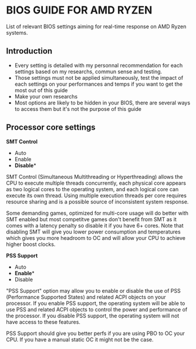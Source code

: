 # BIOS GUIDE FOR AMD RYZEN

List of relevant BIOS settings aiming for real-time response on AMD Ryzen systems.

## Introduction 

- Every setting is detailed with my personnal recommendation for each settings based on my researchs, commun sense and testing.																
- Those settings must not be applied simultaneously, test the impact of each settings on your performances and temps if you want to get the most out of this guide							
- Make your own researchs									
- Most options are likely to be hidden in your BIOS, there are several ways to access them but it's not the purpose of this guide		

 ## Processor core settings 
 
 **SMT Control**
 
 - Auto 
 - Enable
 - **Disable***
 
SMT Control (Simultaneous Multithreading or Hyperthreading) allows the CPU to execute multiple threads concurrently, each physical core appears as two logical cores to the operating system, and each logical core can execute its own thread. Using multiple execution threads per core requires resource sharing and is a possible source of inconsistent system response.

Some demanding games, optimized for multi-core usage will do better with SMT enabled but most competitve games don't benefit from SMT as it comes with a latency penalty so disable it if you have 6+ cores. Note that disabling SMT will give you lower power consumption and temperatures which gives you more headroom to OC and will allow your CPU to achieve higher boost clocks.

**PSS Support**

- Auto
- **Enable***
- Disable

"PSS Support" option may allow you to enable or disable the use of PSS (Performance Supported States) and related ACPI objects on your processor. If you enable PSS support, the operating system will be able to use PSS and related ACPI objects to control the power and performance of the processor. If you disable PSS support, the operating system will not have access to these features.

PSS Support should give you better perfs if you are using PBO to OC your CPU. If you have a manual static OC it might not be the case.

